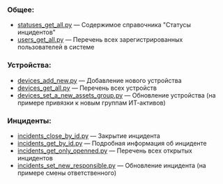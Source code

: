 ### Общее:
* [statuses_get_all.py](statuses_get_all.py) — Содержимое справочника "Статусы инцидентов"
* [users_get_all.py](users_get_all.py) — Перечень всех зарегистрированных пользователей в системе

### Устройства:
* [devices_add_new.py](devices_add_new.py) — Добавление нового устройства
* [devices_get_all.py](devices_get_all.py) — Перечень всех устройств
* [devices_set_a_new_assets_group.py](devices_set_a_new_assets_group.py) — Обновление устройства (на примере привязки к новым группам ИТ-активов)

### Инциденты:
* [incidents_close_by_id.py](incidents_close_by_id.py) — Закрытие инцидента
* [incidents_get_by_id.py](incidents_get_by_id.py) — Подробная информация об инциденте
* [incidents_get_only_openned.py](incidents_get_only_openned.py) — Перечень всех открытых инцидентов
* [incidents_set_new_responsible.py](incidents_set_new_responsible.py) — Обновление инцидента (на примере смены ответственного)
